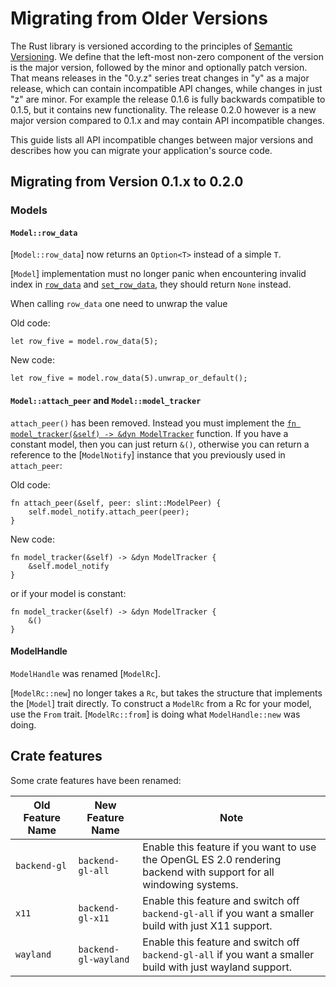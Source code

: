 # Migrating from Older Versions

The Rust library is versioned according to the principles of [Semantic Versioning](https://semver.org). We define that the left-most non-zero component of the version is the major version, followed by the minor and optionally patch version. That means releases in the "0.y.z" series treat changes in "y" as a major release, which can contain incompatible API changes, while changes in just "z" are minor. For example the release 0.1.6 is fully backwards compatible to 0.1.5, but it contains new functionality. The release 0.2.0 however is a new major version compared to 0.1.x and may contain API incompatible changes.

This guide lists all API incompatible changes between major versions and describes how you can migrate your application's source code.

## Migrating from Version 0.1.x to 0.2.0

### Models

#### `Model::row_data`

[`Model::row_data`] now returns an `Option<T>` instead of a simple `T`.

[`Model`] implementation must no longer panic when encountering invalid index in [`row_data`](Model::row_data)
and [`set_row_data`](Model::set_row_data), they should return `None` instead.

When calling `row_data` one need to unwrap the value

Old code:

```rust,ignore
let row_five = model.row_data(5);
```

New code:

```rust,ignore
let row_five = model.row_data(5).unwrap_or_default();
```

#### `Model::attach_peer` and `Model::model_tracker`

`attach_peer()` has been removed. Instead you must implement the
[`fn model_tracker(&self) -> &dyn ModelTracker`](Model::model_tracker) function.
If you have a constant model, then you can just return `&()`, otherwise you can return a reference
to the [`ModelNotify`] instance that you previously used in `attach_peer`:

Old code:

```rust,ignore
fn attach_peer(&self, peer: slint::ModelPeer) {
    self.model_notify.attach_peer(peer);
}
```

New code:

```rust,ignore
fn model_tracker(&self) -> &dyn ModelTracker {
    &self.model_notify
}
```

or if your model is constant:

```rust,ignore
fn model_tracker(&self) -> &dyn ModelTracker {
    &()
}
```

#### ModelHandle

`ModelHandle` was renamed [`ModelRc`].

[`ModelRc::new`] no longer takes a `Rc`, but takes the structure that implements the [`Model`] trait directly.
To construct a `ModelRc` from a Rc for your model, use the `From` trait. [`ModelRc::from`] is doing what
`ModelHandle::new` was doing.

## Crate features

Some crate features have been renamed:

| Old Feature Name | New Feature Name     | Note                                                                                                               |
| ---------------- | -------------------- | ------------------------------------------------------------------------------------------------------------------ |
| `backend-gl`     | `backend-gl-all`     | Enable this feature if you want to use the OpenGL ES 2.0 rendering backend with support for all windowing systems. |
| `x11`            | `backend-gl-x11`     | Enable this feature and switch off `backend-gl-all` if you want a smaller build with just X11 support.             |
| `wayland`        | `backend-gl-wayland` | Enable this feature and switch off `backend-gl-all` if you want a smaller build with just wayland support.         |
